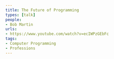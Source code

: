 ```yaml
---
title: The Future of Programming
types: [talk]
people:
- Bob Martin
urls:
- https://www.youtube.com/watch?v=ecIWPzGEbFc
tags:
- Computer Programming
- Professions
---
```

